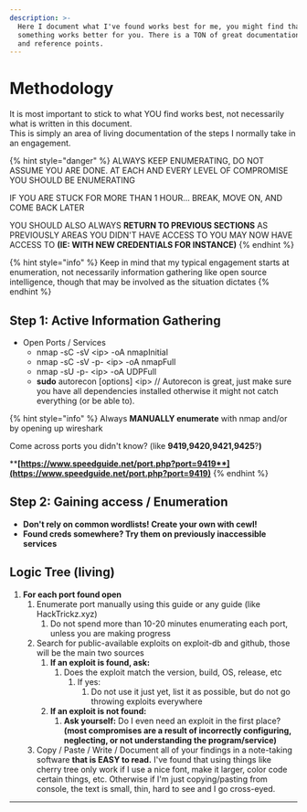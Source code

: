 ```yaml
---
description: >-
  Here I document what I've found works best for me, you might find that
  something works better for you. There is a TON of great documentation online
  and reference points.
---
```


# Methodology

It is most important to stick to what YOU find works best, not necessarily what is written in this document.\
This is simply an area of living documentation of the steps I normally take in an engagement.

{% hint style="danger" %}
ALWAYS KEEP ENUMERATING, DO NOT ASSUME YOU ARE DONE. AT EACH AND EVERY LEVEL  OF COMPROMISE YOU SHOULD BE ENUMERATING

IF YOU ARE STUCK FOR MORE THAN 1 HOUR... BREAK, MOVE ON, AND COME BACK LATER

YOU SHOULD ALSO ALWAYS **RETURN TO PREVIOUS SECTIONS** AS PREVIOUSLY AREAS YOU DIDN'T HAVE ACCESS TO YOU MAY NOW HAVE ACCESS TO **(IE: WITH NEW CREDENTIALS FOR INSTANCE)**
{% endhint %}

{% hint style="info" %}
Keep in mind that my typical engagement starts at enumeration, not necessarily information gathering like open source intelligence, though that may be involved as the situation dictates
{% endhint %}

## Step 1: Active Information Gathering

* Open Ports / Services
  * nmap -sC -sV \<ip> -oA nmapInitial
  * nmap -sC -sV -p- \<ip> -oA nmapFull
  * nmap -sU -p- \<ip> -oA UDPFull
  * **sudo** autorecon \[options] \<ip> // Autorecon is great, just make sure you have all dependencies installed otherwise it might not catch everything (or be able to).

{% hint style="info" %}
Always **MANUALLY enumerate** with nmap and/or by opening up wireshark

Come across ports you didn't know? (like **9419,9420,9421,9425**?**)**

****[**https://www.speedguide.net/port.php?port=9419**](https://www.speedguide.net/port.php?port=9419)****
{% endhint %}

## Step 2: Gaining access / Enumeration

* **Don't rely on common wordlists! Create your own with cewl!**
* **Found creds somewhere? Try them on previously inaccessible services**

## Logic Tree (living)

1. **For each port found open**
   1. Enumerate port manually using this guide or any guide (like HackTrickz.xyz)
      1. Do not spend more than 10-20 minutes enumerating each port, unless you are making progress
   2. Search for public-available exploits on exploit-db and github, those will be the main two sources
      1. **If an exploit is found, ask:**
         1. Does the exploit match the version, build, OS, release, etc
            1. If yes:
               1. Do not use it just yet, list it as possible, but do not go throwing exploits everywhere
      2. **If an exploit is not found:**
         1. **Ask yourself:** Do I even need an exploit in the first place? **(most compromises are a result of incorrectly configuring, neglecting, or not understanding the program/service)**
   3. Copy / Paste / Write / Document all of your findings in a note-taking software **that is EASY to read.** I've found that using things like cherry tree only work if I use a nice font, make it larger, color code certain things, etc. Otherwise if I'm just copying/pasting from console, the text is small, thin, hard to see and I go cross-eyed.

****







